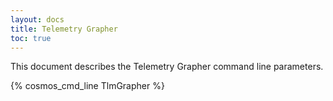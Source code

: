 ```yaml
---
layout: docs
title: Telemetry Grapher
toc: true
---
```


This document describes the Telemetry Grapher command line parameters.

{% cosmos_cmd_line TlmGrapher %}
